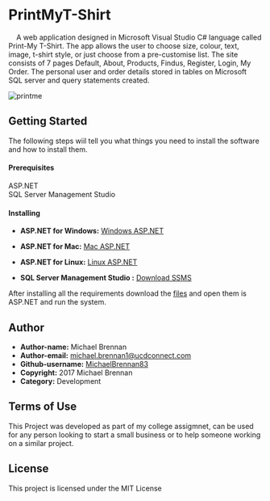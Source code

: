 # PrintMyT-Shirt
&nbsp; &nbsp; A web application designed in Microsoft Visual Studio C# language called Print-My T-Shirt. The app allows the user to choose size, colour, text, image, t-shirt style, or just choose from a pre-customise list. The site consists of 7 pages Default, About, Products, Findus, Register, Login, My Order. The personal user and order details stored in tables on Microsoft SQL server and query statements created. 

![printme](https://user-images.githubusercontent.com/23315228/30253145-0420bd36-9677-11e7-83eb-4a310ad00f04.jpg)

## Getting Started
The following steps wiil tell you what things you need to install the software and how to install them.

#### Prerequisites

ASP.NET <br />
SQL Server Management Studio

#### Installing
* **ASP.NET for Windows:** [Windows ASP.NET](https://www.microsoft.com/net/core#windowscmd)
* **ASP.NET for Mac:** [Mac ASP.NET](https://www.microsoft.com/net/core#macos)
* **ASP.NET for Linux:** [Linux ASP.NET](https://www.microsoft.com/net/core#linuxredhat)

* **SQL Server Management Studio :** [Download SSMS](https://www.microsoft.com/en-us/sql-server/sql-server-downloads)

After installing all the requirements download the [files](https://github.com/MichaelBrennan83/MichaelBrennan83-PrintMyT-Shirt_Website/tree/master/PrintMyT-Shirt_Website) and open them is ASP.NET and run the system.  

## Author

* **Author-name:** Michael Brennan
* **Author-email:** michael.brennan1@ucdconnect.com
* **Github-username:** [MichaelBrennan83](https://github.com/MichaelBrennan83)
* **Copyright:** 2017 Michael Brennan
* **Category:** Development

## Terms of Use
This Project was developed as part of my college assigmnet, can be used for any person looking to start a small business or to help someone working on a similar project.

## License

This project is licensed under the MIT License 
